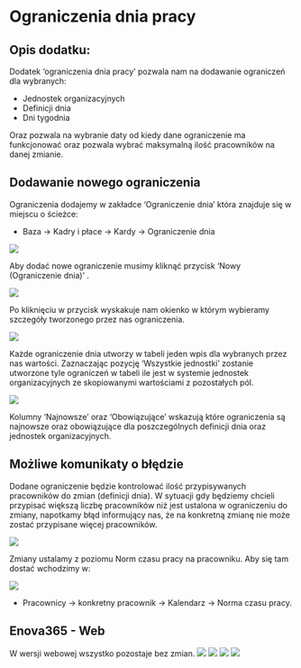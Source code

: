 # Ograniczenia dnia pracy
## Opis dodatku:
Dodatek ‘ograniczenia dnia pracy’ pozwala nam na dodawanie ograniczeń dla wybranych:

- Jednostek organizacyjnych
- Definicji dnia
- Dni tygodnia

Oraz pozwala na wybranie daty od kiedy dane ograniczenie ma funkcjonować oraz pozwala wybrać maksymalną ilość pracowników na danej zmianie.

## Dodawanie nowego ograniczenia
Ograniczenia dodajemy w zakładce ‘Ograniczenie dnia’ która znajduje się w miejscu o ścieżce:

- Baza -> Kadry i płace -> Kardy -> Ograniczenie dnia

![](Obraz1.png)

Aby dodać nowe ograniczenie musimy kliknąć przycisk ‘Nowy (Ograniczenie dnia)’ .

![](Obraz2.png)

Po kliknięciu w przycisk wyskakuje nam okienko w którym wybieramy szczegóły tworzonego przez nas ograniczenia.

![](Obraz3.png)

Każde ograniczenie dnia utworzy w tabeli jeden wpis dla wybranych przez nas wartości. Zaznaczając pozycję ‘Wszystkie jednostki’ zostanie utworzone tyle ograniczeń w tabeli ile jest w systemie jednostek organizacyjnych ze skopiowanymi wartościami z pozostałych pól.

![](Obraz4.png)

Kolumny ‘Najnowsze’ oraz ‘Obowiązujące’ wskazują które ograniczenia są najnowsze oraz obowiązujące dla poszczególnych definicji dnia oraz jednostek organizacyjnych.

## Możliwe komunikaty o błędzie
Dodane ograniczenie będzie kontrolować ilość przypisywanych pracowników do zmian (definicji dnia). W sytuacji gdy będziemy chcieli przypisać większą liczbę pracowników niż jest ustalona w ograniczeniu do zmiany, napotkamy błąd informujący nas, że na konkretną zmianę nie może zostać przypisane więcej pracowników.

![](Obraz5.png)

Zmiany ustalamy z poziomu Norm czasu pracy na pracowniku. Aby się tam dostać wchodzimy w:
 
![](Obraz6.png)

- Pracownicy -> konkretny pracownik -> Kalendarz -> Norma czasu pracy.

## Enova365 - Web
W wersji webowej wszystko pozostaje bez zmian.
![](Obraz8_1.png)
![](Obraz9_1.png)
![](Obraz7_1.png)
![](Obraz10.png)
